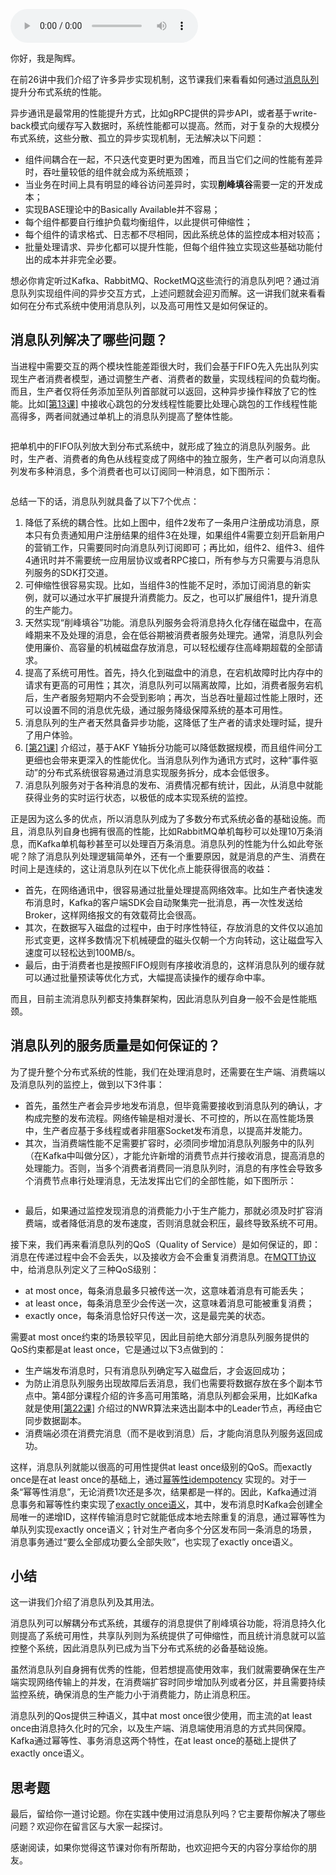 <audio title="27 _ 消息队列：如何基于异步消息提升性能？" src="https://static001.geekbang.org/resource/audio/27/6e/27bfeeac9216d1b7fe0cda975446256e.mp3" controls="controls"></audio> 
<p>你好，我是陶辉。</p><p>在前26讲中我们介绍了许多异步实现机制，这节课我们来看看如何通过<a href="https://zh.wikipedia.org/wiki/%E6%B6%88%E6%81%AF%E9%98%9F%E5%88%97">消息队列</a>提升分布式系统的性能。</p><p>异步通讯是最常用的性能提升方式，比如gRPC提供的异步API，或者基于write-back模式向缓存写入数据时，系统性能都可以提高。然而，对于复杂的大规模分布式系统，这些分散、孤立的异步实现机制，无法解决以下问题：</p><ul>
<li>组件间耦合在一起，不只迭代变更时更为困难，而且当它们之间的性能有差异时，吞吐量较低的组件就会成为系统瓶颈；</li>
<li>当业务在时间上具有明显的峰谷访问差异时，实现<strong>削峰填谷</strong>需要一定的开发成本；</li>
<li>实现BASE理论中的Basically Available并不容易；</li>
<li>每个组件都要自行维护负载均衡组件，以此提供可伸缩性；</li>
<li>每个组件的请求格式、日志都不尽相同，因此系统总体的监控成本相对较高；</li>
<li>批量处理请求、异步化都可以提升性能，但每个组件独立实现这些基础功能付出的成本并非完全必要。</li>
</ul><p>想必你肯定听过Kafka、RabbitMQ、RocketMQ这些流行的消息队列吧？通过消息队列实现组件间的异步交互方式，上述问题就会迎刃而解。这一讲我们就来看看如何在分布式系统中使用消息队列，以及高可用性又是如何保证的。</p><h2>消息队列解决了哪些问题？</h2><!-- [[[read_end]]] --><p>当进程中需要交互的两个模块性能差距很大时，我们会基于FIFO先入先出队列实现生产者消费者模型，通过调整生产者、消费者的数量，实现线程间的负载均衡。而且，生产者仅将任务添加至队列首部就可以返回，这种异步操作释放了它的性能。比如<a href="https://time.geekbang.org/column/article/240656">[第13课]</a> 中接收心跳包的分发线程性能要比处理心跳包的工作线程性能高得多，两者间就通过单机上的消息队列提高了整体性能。</p><p><img src="https://static001.geekbang.org/resource/image/18/21/1865eebccb3f65c6b56d526124c8e421.png" alt=""></p><p>把单机中的FIFO队列放大到分布式系统中，就形成了独立的消息队列服务。此时，生产者、消费者的角色从线程变成了网络中的独立服务，生产者可以向消息队列发布多种消息，多个消费者也可以订阅同一种消息，如下图所示：</p><p><img src="https://static001.geekbang.org/resource/image/9c/7c/9ca376f54a0631b7e83e9fa024e3427c.png" alt=""></p><p>总结一下的话，消息队列就具备了以下7个优点：</p><ol>
<li>降低了系统的耦合性。比如上图中，组件2发布了一条用户注册成功消息，原本只有负责通知用户注册结果的组件3在处理，如果组件4需要立刻开启新用户的营销工作，只需要同时向消息队列订阅即可；再比如，组件2、组件3、组件4通讯时并不需要统一应用层协议或者RPC接口，所有参与方只需要与消息队列服务的SDK打交道。</li>
<li>可伸缩性很容易实现。比如，当组件3的性能不足时，添加订阅消息的新实例，就可以通过水平扩展提升消费能力。反之，也可以扩展组件1，提升消息的生产能力。</li>
<li>天然实现“削峰填谷”功能。消息队列服务会将消息持久化存储在磁盘中，在高峰期来不及处理的消息，会在低谷期被消费者服务处理完。通常，消息队列会使用廉价、高容量的机械磁盘存放消息，可以轻松缓存住高峰期超载的全部请求。</li>
<li>提高了系统可用性。首先，持久化到磁盘中的消息，在宕机故障时比内存中的请求有更高的可用性；其次，消息队列可以隔离故障，比如，消费者服务宕机后，生产者服务短期内不会受到影响；再次，当总吞吐量超过性能上限时，还可以设置不同的消息优先级，通过服务降级保障系统的基本可用性。</li>
<li>消息队列的生产者天然具备异步功能，这降低了生产者的请求处理时延，提升了用户体验。</li>
<li><a href="https://time.geekbang.org/column/article/252741">[第21课]</a> 介绍过，基于AKF Y轴拆分功能可以降低数据规模，而且组件间分工更细也会带来更深入的性能优化。当消息队列作为通讯方式时，这种“事件驱动”的分布式系统很容易通过消息实现服务拆分，成本会低很多。</li>
<li>消息队列服务对于各种消息的发布、消费情况都有统计，因此，从消息中就能获得业务的实时运行状态，以极低的成本实现系统的监控。</li>
</ol><p>正是因为这么多的优点，所以消息队列成为了多数分布式系统必备的基础设施。而且，消息队列自身也拥有很高的性能，比如RabbitMQ单机每秒可以处理10万条消息，而Kafka单机每秒甚至可以处理百万条消息。消息队列的性能为什么如此夸张呢？除了消息队列处理逻辑简单外，还有一个重要原因，就是消息的产生、消费在时间上是连续的，这让消息队列在以下优化点上能获得很高的收益：</p><ul>
<li>首先，在网络通讯中，很容易通过批量处理提高网络效率。比如生产者快速发布消息时，Kafka的客户端SDK会自动聚集完一批消息，再一次性发送给Broker，这样网络报文的有效载荷比会很高。</li>
<li>其次，在数据写入磁盘的过程中，由于时序性特征，存放消息的文件仅以追加形式变更，这样多数情况下机械硬盘的磁头仅朝一个方向转动，这让磁盘写入速度可以轻松达到100MB/s。</li>
<li>最后，由于消费者也是按照FIFO规则有序接收消息的，这样消息队列的缓存就可以通过批量预读等优化方式，大幅提高读操作的缓存命中率。</li>
</ul><p>而且，目前主流消息队列都支持集群架构，因此消息队列自身一般不会是性能瓶颈。</p><h2>消息队列的服务质量是如何保证的？</h2><p>为了提升整个分布式系统的性能，我们在处理消息时，还需要在生产端、消费端以及消息队列的监控上，做到以下3件事：</p><ul>
<li>首先，虽然生产者会异步地发布消息，但毕竟需要接收到消息队列的确认，才构成完整的发布流程。网络传输是相对漫长、不可控的，所以在高性能场景中，生产者应基于多线程或者非阻塞Socket发布消息，以提高并发能力。</li>
<li>其次，当消费端性能不足需要扩容时，必须同步增加消息队列服务中的队列（在Kafka中叫做分区），才能允许新增的消费节点并行接收消息，提高消息的处理能力。否则，当多个消费者消费同一消息队列时，消息的有序性会导致多个消费节点串行处理消息，无法发挥出它们的全部性能，如下图所示：</li>
</ul><p><img src="https://static001.geekbang.org/resource/image/bc/46/bc9b57604b2f15cf6fb95d64af99c546.png" alt=""></p><ul>
<li>最后，如果通过监控发现消息的消费能力小于生产能力，那就必须及时扩容消费端，或者降低消息的发布速度，否则消息就会积压，最终导致系统不可用。</li>
</ul><p>接下来，我们再来看消息队列的QoS（Quality of Service）是如何保证的，即：消息在传递过程中会不会丢失，以及接收方会不会重复消费消息。在<a href="https://en.wikipedia.org/wiki/MQTT">MQTT协议</a>中，给消息队列定义了三种QoS级别：</p><ul>
<li>at most once，每条消息最多只被传送一次，这意味着消息有可能丢失；</li>
<li>at least once，每条消息至少会传送一次，这意味着消息可能被重复消费；</li>
<li>exactly once，每条消息恰好只传送一次，这是最完美的状态。</li>
</ul><p>需要at most once约束的场景较罕见，因此目前绝大部分消息队列服务提供的QoS约束都是at least once，它是通过以下3点做到的：</p><ul>
<li>生产端发布消息时，只有消息队列确定写入磁盘后，才会返回成功；</li>
<li>为防止消息队列服务出现故障后丢消息，我们也需要将数据存放在多个副本节点中。第4部分课程介绍的许多高可用策略，消息队列都会采用，比如Kafka就是使用<a href="https://time.geekbang.org/column/article/254600">[第22课]</a> 介绍过的NWR算法来选出副本中的Leader节点，再经由它同步数据副本。</li>
<li>消费端必须在消费完消息（而不是收到消息）后，才能向消息队列服务返回成功。</li>
</ul><p>这样，消息队列就能以很高的可用性提供at least once级别的QoS。而exactly once是在at least once的基础上，通过<a href="https://en.wikipedia.org/wiki/Idempotence">幂等性idempotency</a> 实现的。对于一条“幂等性消息”，无论消费1次还是多次，结果都是一样的。因此，Kafka通过消息事务和幂等性约束实现了<a href="https://kafka.apache.org/documentation/#upgrade_11_exactly_once_semantics">exactly once语义</a>，其中，发布消息时Kafka会创建全局唯一的递增ID，这样传输消息时它就能低成本地去除重复的消息，通过幂等性为单队列实现exactly once语义；针对生产者向多个分区发布同一条消息的场景，消息事务通过“要么全部成功要么全部失败”，也实现了exactly once语义。</p><h2>小结</h2><p>这一讲我们介绍了消息队列及其用法。</p><p>消息队列可以解耦分布式系统，其缓存的消息提供了削峰填谷功能，将消息持久化则提高了系统可用性，共享队列则为系统提供了可伸缩性，而且统计消息就可以监控整个系统，因此消息队列已成为当下分布式系统的必备基础设施。</p><p>虽然消息队列自身拥有优秀的性能，但若想提高使用效率，我们就需要确保在生产端实现网络传输上的并发，在消费端扩容时同步增加队列或者分区，并且需要持续监控系统，确保消息的生产能力小于消费能力，防止消息积压。</p><p>消息队列的Qos提供三种语义，其中at most once很少使用，而主流的at least once由消息持久化时的冗余，以及生产端、消息端使用消息的方式共同保障。Kafka通过幂等性、事务消息这两个特性，在at least once的基础上提供了exactly once语义。</p><h2>思考题</h2><p>最后，留给你一道讨论题。你在实践中使用过消息队列吗？它主要帮你解决了哪些问题？欢迎你在留言区与大家一起探讨。</p><p>感谢阅读，如果你觉得这节课对你有所帮助，也欢迎把今天的内容分享给你的朋友。</p>